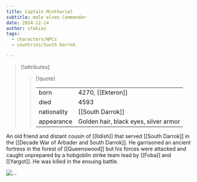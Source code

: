 ```yaml
---
title: Captain Minthariel
subtitle: male elven Commander
date: 2024-12-14
author: sfakias
tags:
  - characters/NPCs
  - countries/South Darrok

---
```

> [!attributes]
> 
> > [!quote]
> >
> > | | |
> > | --- | --- |
> > | born | 4270, [[Ekteron]] |
> > | died | 4593 |
> > | nationality | [[South Darrok]] |
> > | appearance | Golden hair, black eyes, silver armor |

An old friend and distant cousin of [[Ildish]] that served [[South Darrok]] in the [[Decade War of Arbader and South Darrok]]. He garrisoned an ancient fortress in the forest of [[Queenswood]] but his forces were attacked and caught unprepared by a hobgoblin strike team lead by [[Foba]] and [[Yargot]]. He was killed in the ensuing battle.

![...](https://upload.wikimedia.org/wikipedia/commons/5/56/Tiger.50.jpg)